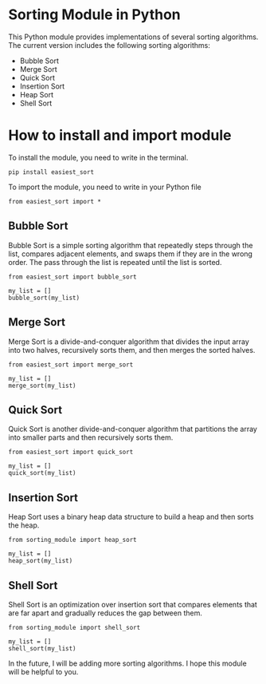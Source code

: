 # Sorting Module in Python

This Python module provides implementations of several sorting algorithms. The current version includes the following sorting algorithms:

- Bubble Sort
- Merge Sort
- Quick Sort
- Insertion Sort
- Heap Sort
- Shell Sort

# How to install and import module 

To install the module, you need to write in the terminal.

```
pip install easiest_sort
```

To import the module, you need to write in your Python file

```
from easiest_sort import *
```


## Bubble Sort

Bubble Sort is a simple sorting algorithm that repeatedly steps through the list, compares adjacent elements, and swaps them if they are in the wrong order. The pass through the list is repeated until the list is sorted.

```
from easiest_sort import bubble_sort

my_list = []
bubble_sort(my_list)

```

## Merge Sort

Merge Sort is a divide-and-conquer algorithm that divides the input array into two halves, recursively sorts them, and then merges the sorted halves.

```
from easiest_sort import merge_sort

my_list = []
merge_sort(my_list)
```

## Quick Sort

Quick Sort is another divide-and-conquer algorithm that partitions the array into smaller parts and then recursively sorts them.

```
from easiest_sort import quick_sort

my_list = []
quick_sort(my_list)
```

## Insertion Sort

Heap Sort uses a binary heap data structure to build a heap and then sorts the heap.

```
from sorting_module import heap_sort

my_list = []
heap_sort(my_list)
```

## Shell Sort

Shell Sort is an optimization over insertion sort that compares elements that are far apart and gradually reduces the gap between them.

```
from sorting_module import shell_sort

my_list = []
shell_sort(my_list)
```

In the future, I will be adding more sorting algorithms.
I hope this module will be helpful to you.
